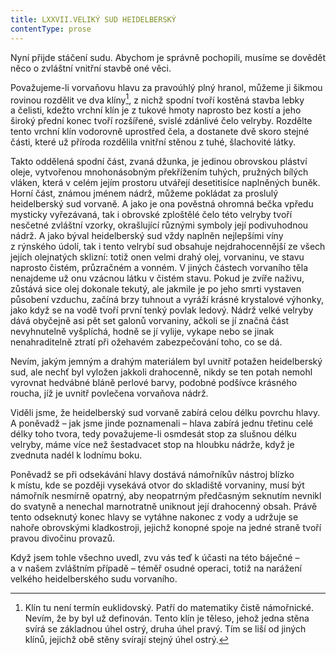 ```yaml
---
title: LXXVII.VELIKÝ SUD HEIDELBERSKÝ
contentType: prose
---
```


  

Nyní přijde stáčení sudu. Abychom je správně pochopili, musíme se dovědět něco o zvláštní vnitřní stavbě oné věci.

Považujeme-li vorvaňovu hlavu za pravoúhlý plný hranol, můžeme ji šikmou rovinou rozdělit ve dva klíny[^17], z nichž spodní tvoří kostěná stavba lebky a čelisti, kdežto vrchní klín je z tukové hmoty naprosto bez kostí a jeho široký přední konec tvoří rozšířené, svislé zdánlivé čelo velryby. Rozdělte tento vrchní klín vodorovně uprostřed čela, a dostanete dvě skoro stejné části, které už příroda rozdělila vnitřní stěnou z tuhé, šlachovité látky.

Takto oddělená spodní část, zvaná džunka, je jedinou obrovskou pláství oleje, vytvořenou mnohonásobným překřížením tuhých, pružných bílých vláken, která v celém jejím prostoru utvářejí desetitisíce naplněných buněk. Horní část, známou jménem nádrž, můžeme pokládat za proslulý heidelberský sud vorvaně. A jako je ona pověstná ohromná bečka vpředu mysticky vyřezávaná, tak i obrovské zploštělé čelo této velryby tvoří nesčetné zvláštní vzorky, okrašlující různými symboly její podivuhodnou nádrž. A jako býval heidelberský sud vždy naplněn nejlepšími víny z rýnského údolí, tak i tento velrybí sud obsahuje nejdrahocennější ze všech jejích olejnatých sklizní: totiž onen velmi drahý olej, vorvaninu, ve stavu naprosto čistém, průzračném a vonném. V jiných částech vorvaního těla nenajdeme už onu vzácnou látku v čistém stavu. Pokud je zvíře naživu, zůstává sice olej dokonale tekutý, ale jakmile je po jeho smrti vystaven působení vzduchu, začíná brzy tuhnout a vyráží krásné krystalové výhonky, jako když se na vodě tvoří první tenký povlak ledový. Nádrž velké velryby dává obyčejně asi pět set galonů vorvaniny, ačkoli se jí značná část nevyhnutelně vyšplíchá, hodně se jí vylije, vykape nebo se jinak nenahraditelně ztratí při ožehavém zabezpečování toho, co se dá.

Nevím, jakým jemným a drahým materiálem byl uvnitř potažen heidelberský sud, ale nechť byl vyložen jakkoli drahocenně, nikdy se ten potah nemohl vyrovnat hedvábné bláně perlové barvy, podobné podšívce krásného roucha, jíž je uvnitř povlečena vorvaňova nádrž.

Viděli jsme, že heidelberský sud vorvaně zabírá celou délku povrchu hlavy. A poněvadž – jak jsme jinde poznamenali – hlava zabírá jednu třetinu celé délky toho tvora, tedy považujeme-li osmdesát stop za slušnou délku velryby, máme více než šestadvacet stop na hloubku nádrže, když je zvednuta nadél k lodnímu boku.

Poněvadž se při odsekávání hlavy dostává námořníkův nástroj blízko k místu, kde se později vysekává otvor do skladiště vorvaniny, musí být námořník nesmírně opatrný, aby neopatrným předčasným seknutím nevnikl do svatyně a nenechal marnotratně uniknout její drahocenný obsah. Právě tento odseknutý konec hlavy se vytáhne nakonec z vody a udržuje se nahoře obrovskými kladkostroji, jejichž konopné spoje na jedné straně tvoří pravou divočinu provazů.

Když jsem tohle všechno uvedl, zvu vás teď k účasti na této báječné – a v našem zvláštním případě – téměř osudné operaci, totiž na narážení velkého heidelberského sudu vorvaního.

[^17]: Klín tu není termín euklidovský. Patří do matematiky čistě námořnické. Nevím, že by byl už definován. Tento klín je těleso, jehož jedna stěna svírá se základnou úhel ostrý, druha úhel pravý. Tím se liší od jiných klínů, jejichž obě stěny svírají stejný úhel ostrý.
